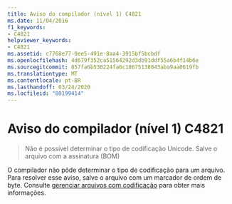 ```yaml
---
title: Aviso do compilador (nível 1) C4821
ms.date: 11/04/2016
f1_keywords:
- C4821
helpviewer_keywords:
- C4821
ms.assetid: c7768e77-0ee5-491e-8aa4-3915bf5bcbdf
ms.openlocfilehash: 4d679f352ca51564292d3db91ddf55a6b4f14b6e
ms.sourcegitcommit: 857fa6b530224fa6c18675138043aba9aa0619fb
ms.translationtype: MT
ms.contentlocale: pt-BR
ms.lasthandoff: 03/24/2020
ms.locfileid: "80199414"
---
```

# <a name="compiler-warning-level-1-c4821"></a>Aviso do compilador (nível 1) C4821

> Não é possível determinar o tipo de codificação Unicode. Salve o arquivo com a assinatura (BOM)

O compilador não pôde determinar o tipo de codificação para um arquivo. Para resolver esse aviso, salve o arquivo com um marcador de ordem de byte. Consulte [gerenciar arquivos com codificação](/sql/ssms/solution/manage-files-with-encoding) para obter mais informações.
